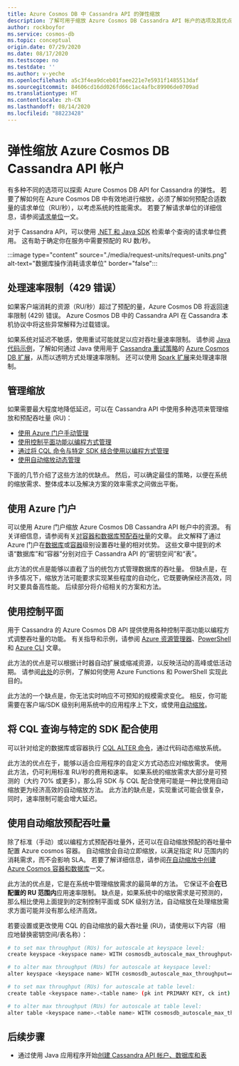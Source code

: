 ```yaml
---
title: Azure Cosmos DB 中 Cassandra API 的弹性缩放
description: 了解可用于缩放 Azure Cosmos DB Cassandra API 帐户的选项及其优点/缺点
author: rockboyfor
ms.service: cosmos-db
ms.topic: conceptual
origin.date: 07/29/2020
ms.date: 08/17/2020
ms.testscope: no
ms.testdate: ''
ms.author: v-yeche
ms.openlocfilehash: a5c3f4ea9dceb01faee221e7e5931f1485513daf
ms.sourcegitcommit: 84606cd16dd026fd66c1ac4afbc89906de0709ad
ms.translationtype: HT
ms.contentlocale: zh-CN
ms.lasthandoff: 08/14/2020
ms.locfileid: "88223428"
---
```

# <a name="elastically-scale-an-azure-cosmos-db-cassandra-api-account"></a>弹性缩放 Azure Cosmos DB Cassandra API 帐户

有多种不同的选项可以探索 Azure Cosmos DB API for Cassandra 的弹性。 若要了解如何在 Azure Cosmos DB 中有效地进行缩放，必须了解如何预配合适数量的请求单位（RU/秒），以考虑系统的性能需求。 若要了解请求单位的详细信息，请参阅[请求单位](request-units.md)一文。 

对于 Cassandra API，可以使用 [.NET 和 Java SDK](/cosmos-db/find-request-unit-charge#cassandra-api) 检索单个查询的请求单位费用。 这有助于确定你在服务中需要预配的 RU 数/秒。

:::image type="content" source="./media/request-units/request-units.png" alt-text="数据库操作消耗请求单位" border="false":::

## <a name="handling-rate-limiting-429-errors"></a>处理速率限制（429 错误）

如果客户端消耗的资源（RU/秒）超过了预配的量，Azure Cosmos DB 将返回速率限制 (429) 错误。 Azure Cosmos DB 中的 Cassandra API 在 Cassandra 本机协议中将这些异常解释为过载错误。 

如果系统对延迟不敏感，使用重试可能就足以应对吞吐量速率限制。 请参阅 [Java 代码示例](https://github.com/Azure-Samples/azure-cosmos-cassandra-java-retry-sample)，了解如何通过 Java 使用用于 [Cassandra 重试策略](https://docs.datastax.com/en/developer/java-driver/4.4/manual/core/retries/)的 [Azure Cosmos DB 扩展](https://github.com/Azure/azure-cosmos-cassandra-extensions)，从而以透明方式处理速率限制。 还可以使用 [Spark 扩展](https://mvnrepository.com/artifact/com.microsoft.azure.cosmosdb/azure-cosmos-cassandra-spark-helper)来处理速率限制。

## <a name="manage-scaling"></a>管理缩放

如果需要最大程度地降低延迟，可以在 Cassandra API 中使用多种选项来管理缩放和预配吞吐量 (RU)：

* [使用 Azure 门户手动管理](#use-azure-portal)
* [使用控制平面功能以编程方式管理](#use-control-plane)
* [通过将 CQL 命令与特定 SDK 结合使用以编程方式管理](#use-cql-queries)
* [使用自动缩放动态管理](#use-autoscale)

下面的几节介绍了这些方法的优缺点。 然后，可以确定最佳的策略，以便在系统的缩放需求、整体成本以及解决方案的效率需求之间做出平衡。

<a name="use-azure-portal"></a>
## <a name="use-the-azure-portal"></a>使用 Azure 门户

可以使用 Azure 门户缩放 Azure Cosmos DB Cassandra API 帐户中的资源。 有关详细信息，请参阅有关[对容器和数据库预配吞吐量](set-throughput.md)的文章。 此文解释了通过 Azure 门户在[数据库](set-throughput.md#set-throughput-on-a-database)或[容器](set-throughput.md#set-throughput-on-a-container)级别设置吞吐量的相对优势。 这些文章中提到的术语“数据库”和“容器”分别对应于 Cassandra API 的“密钥空间”和“表”。

此方法的优点是能够以直截了当的统包方式管理数据库的吞吐量。 但缺点是，在许多情况下，缩放方法可能要求实现某些程度的自动化，它既要确保经济高效，同时又要具备高性能。 后续部分将介绍相关的方案和方法。

<a name="use-control-plane"></a>
## <a name="use-the-control-plane"></a>使用控制平面

用于 Cassandra 的 Azure Cosmos DB API 提供使用各种控制平面功能以编程方式调整吞吐量的功能。 有关指导和示例，请参阅 [Azure 资源管理器](manage-cassandra-with-resource-manager.md)、[PowerShell](powershell-samples.md) 和 [Azure CLI](cli-samples.md) 文章。

此方法的优点是可以根据计时器自动扩展或缩减资源，以反映活动的高峰或低活动期。 请参阅[此处](https://github.com/Azure-Samples/azure-cosmos-throughput-scheduler)的示例，了解如何使用 Azure Functions 和 PowerShell 实现此目的。

此方法的一个缺点是，你无法实时响应不可预知的规模需求变化。 相反，你可能需要在客户端/SDK 级别利用系统中的应用程序上下文，或使用[自动缩放](provision-throughput-autoscale.md)。

<a name="use-cql-queries"></a>
## <a name="use-cql-queries-with-a-specific-sdk"></a>将 CQL 查询与特定的 SDK 配合使用

可以针对给定的数据库或容器执行 [CQL ALTER 命令](cassandra-support.md#keyspace-and-table-options)，通过代码动态缩放系统。

此方法的优点在于，能够以适合应用程序的自定义方式动态应对缩放需求。 使用此方法，仍可利用标准 RU/秒的费用和速率。 如果系统的缩放需求大部分是可预测的（大约 70% 或更多），那么将 SDK 与 CQL 配合使用可能是一种比使用自动缩放更为经济高效的自动缩放方法。 此方法的缺点是，实现重试可能会很复杂，同时，速率限制可能会增大延迟。

<a name="use-autoscale"></a>
## <a name="use-autoscale-provisioned-throughput"></a>使用自动缩放预配吞吐量

除了标准（手动）或以编程方式预配吞吐量外，还可以在自动缩放预配的吞吐量中配置 Azure cosmos 容器。 自动缩放会自动立即缩放，以满足指定 RU 范围内的消耗需求，而不会影响 SLA。 若要了解详细信息，请参阅[在自动缩放中创建 Azure Cosmos 容器和数据库](provision-throughput-autoscale.md)一文。

此方法的优点是，它是在系统中管理缩放需求的最简单的方法。 它保证不会**在已配置的 RU 范围内**应用速率限制。 缺点是，如果系统中的缩放需求是可预测的，那么相比使用上面提到的定制控制平面或 SDK 级别方法，自动缩放在处理缩放需求方面可能并没有那么经济高效。

若要设置或更改使用 CQL 的自动缩放的最大吞吐量 (RU)，请使用以下内容（相应地替换密钥空间/表名称）：

```Bash
# to set max throughput (RUs) for autoscale at keyspace level:
create keyspace <keyspace name> WITH cosmosdb_autoscale_max_throughput=5000;

# to alter max throughput (RUs) for autoscale at keyspace level:
alter keyspace <keyspace name> WITH cosmosdb_autoscale_max_throughput=4000;

# to set max throughput (RUs) for autoscale at table level:
create table <keyspace name>.<table name> (pk int PRIMARY KEY, ck int) WITH cosmosdb_autoscale_max_throughput=5000;

# to alter max throughput (RUs) for autoscale at table level:
alter table <keyspace name>.<table name> WITH cosmosdb_autoscale_max_throughput=4000;
```

## <a name="next-steps"></a>后续步骤

- 通过使用 Java 应用程序开始[创建 Cassandra API 帐户、数据库和表](create-cassandra-api-account-java.md)

<!-- Update_Description: update meta properties, wording update, update link -->